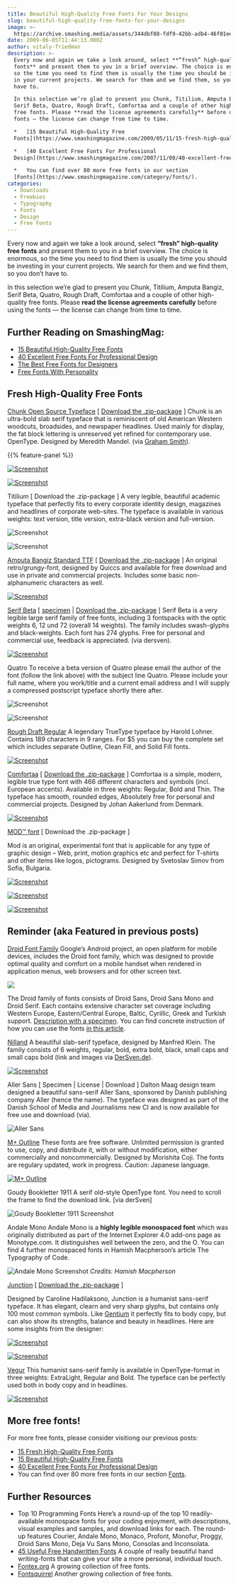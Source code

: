 ```yaml
---
title: Beautiful High-Quality Free Fonts For Your Designs
slug: beautiful-high-quality-free-fonts-for-your-designs
image: >-
  https://archive.smashing.media/assets/344dbf88-fdf9-42bb-adb4-46f01eedd629/73d86d44-b341-4859-ad10-7d6e87676fc0/freefonts.jpg
date: 2009-06-05T11:44:13.000Z
author: vitaly-friedman
description: >-
  Every now and again we take a look around, select **“fresh” high-quality free
  fonts** and present them to you in a brief overview. The choice is enormous,
  so the time you need to find them is usually the time you should be investing
  in your current projects. We search for them and we find them, so you don’t
  have to.

  In this selection we’re glad to present you Chunk, Titilium, Amputa Bangiz,
  Serif Beta, Quatro, Rough Draft, Comfortaa and a couple of other high-quality
  free fonts. Please **read the license agreements carefully** before using the
  fonts — the license can change from time to time.

  *   [15 Beautiful High-Quality Free
  Fonts](https://www.smashingmagazine.com/2009/05/11/15-fresh-high-quality-free-fonts/)

  *   [40 Excellent Free Fonts For Professional
  Design](https://www.smashingmagazine.com/2007/11/08/40-excellent-freefonts-for-professional-design/)

  *   You can find over 80 more free fonts in our section
  [Fonts](https://www.smashingmagazine.com/category/fonts/).
categories:
  - Downloads
  - Freebies
  - Typography
  - Fonts
  - Design
  - Free Fonts
---
```

Every now and again we take a look around, select <strong>“fresh” high-quality free fonts</strong> and present them to you in a brief overview. The choice is enormous, so the time you need to find them is usually the time you should be investing in your current projects. We search for them and we find them, so you don’t have to.

In this selection we’re glad to present you Chunk, Titilium, Amputa Bangiz, Serif Beta, Quatro, Rough Draft, Comfortaa and a couple of other high-quality free fonts. Please <strong>read the license agreements carefully</strong> before using the fonts — the license can change from time to time.</p>

## <span class="rh">Further Reading</span> on SmashingMag:

*   [15 Beautiful High-Quality Free Fonts](https://www.smashingmagazine.com/2007/11/40-excellent-freefonts-for-professional-design-2/)
*   [40 Excellent Free Fonts For Professional Design](https://www.smashingmagazine.com/2007/11/08/40-excellent-freefonts-for-professional-design/)
*   [The Best Free Fonts for Designers](https://www.smashingmagazine.com/2011/07/best-free-fonts-designers/)
*   [<span class="headline">Free Fonts With Personality</span>](https://www.smashingmagazine.com/2016/02/free-fonts-with-personality/)

## Fresh High-Quality Free Fonts

<a href="https://www.theleagueofmoveabletype.com/fonts/4-chunk">Chunk Open Source Typeface</a> [ <a href="https://s3.amazonaws.com/theleague/fonts/chunk.zip?1243708167">Download the .zip-package</a> ]
Chunk is an ultra-bold slab serif typeface that is reminiscent of old American Western woodcuts, broadsides, and newspaper headlines. Used mainly for display, the fat block lettering is unreserved yet refined for contemporary use. OpenType. Designed by Meredith Mandel. (via <a href="https://imjustcreative.com/chunk-open-source-type-for-immediate-download/2009/05/25/">Graham Smith</a>).

{{% feature-panel %}}

[![Screenshot](https://archive.smashing.media/assets/344dbf88-fdf9-42bb-adb4-46f01eedd629/6517a44c-516f-436c-be16-51b5ac4953b9/chunk1.jpg)](https://www.theleagueofmoveabletype.com/fonts/4-chunk)

[![Screenshot](https://archive.smashing.media/assets/344dbf88-fdf9-42bb-adb4-46f01eedd629/ff1ef2e2-e320-4f97-b09d-a29c8da96d88/chunk2.jpg)](https://www.theleagueofmoveabletype.com/fonts/4-chunk)

Titilium [ Download the .zip-package ]
A very legible, beautiful academic typeface that perfectly fits to every corporate identity design, magazines and headlines of corporate web-sites. The typeface is available in various weights: text version, title version, extra-black version and full-version.

![Screenshot](https://archive.smashing.media/assets/344dbf88-fdf9-42bb-adb4-46f01eedd629/1280baff-70f1-425b-a671-59baa3098928/tit.jpg)

![Screenshot](https://archive.smashing.media/assets/344dbf88-fdf9-42bb-adb4-46f01eedd629/e3474b35-87e3-48c7-bce1-e9f3b6097c50/tit.gif)

<a href="https://quiccs.deviantart.com/art/Amputa-Bangiz-Standard-TTF-122444794">Amputa Bangiz Standard TTF</a> [ <a href="https://www.deviantart.com/download/122444794/Amputa_Bangiz_Standard_TTF_by_Quiccs.zip">Download the .zip-package</a> ]
An original retro/grungy-font, designed by Quiccs and available for free download and use in private and commercial projects. Includes some basic non-alphanumeric characters as well.

[![Screenshot](https://archive.smashing.media/assets/344dbf88-fdf9-42bb-adb4-46f01eedd629/0d2fbcff-743e-442e-8174-33c08cf3bcc0/amp.jpg)](https://quiccs.deviantart.com/art/Amputa-Bangiz-Standard-TTF-122444794)

<a href="https://betatype.com/node/35">Serif Beta</a> [ <a href="https://betatype.com/system/files/SerifBeta.pdf">specimen</a> | <a href="https://betatype.com/system/files/SerifBeta_OTF.zip">Download the .zip-package</a> ]
Serif Beta is a very legible large serif family of free fonts, including 3 fontspacks with the optic weights 6, 12 und 72 (overall 14 weights). The family includes swash-glyphs and black-weights. Each font has 274 glyphs. Free for personal and commercial use, feedback is appreciated. (via dersven).

[![Screenshot](https://archive.smashing.media/assets/344dbf88-fdf9-42bb-adb4-46f01eedd629/63cbdf2a-6a51-421e-aabe-2aa7e4b26c86/team.gif)](https://betatype.com/node/35)

Quatro
To receive a beta version of Quatro please email the author of the font (follow the link above) with the subject line Quatro. Please include your full name, where you work/title and a current email address and I will supply a compressed postscript typeface shortly there after.

![Screenshot](https://archive.smashing.media/assets/344dbf88-fdf9-42bb-adb4-46f01eedd629/8c4d976e-d3f0-4066-a730-d493e0be07a7/quat.gif)

![Screenshot](https://archive.smashing.media/assets/344dbf88-fdf9-42bb-adb4-46f01eedd629/4a5f4e25-1186-4894-abc1-ab97a411c6fe/quatro.gif)

<a href="https://www.abstractfonts.com/font/13188">Rough Draft Regular</a>
A legendary TrueType typeface by Harold Lohner. Contains 189 characters in 9 ranges. For $5 you can buy the complete set which includes separate Outline, Clean Fill, and Solid Fill fonts.

[![Screenshot](https://archive.smashing.media/assets/344dbf88-fdf9-42bb-adb4-46f01eedd629/ed52460e-9265-4aec-b36f-85abac273ea4/rough.gif)](https://www.abstractfonts.com/font/13188)

<a href="https://aajohan.deviantart.com/art/Comfortaa-font-105395949">Comfortaa</a> [ <a href="https://www.deviantart.com/download/105395949/Comfortaa___font_by_aajohan.zip">Download the .zip-package</a> ]
Comfortaa is a simple, modern, legible true type font with 466 different characters and symbols (incl. European accents). Available in three weights: Regular, Bold and Thin. The typeface has smooth, rounded edges, Absolutely free for personal and commercial projects. Designed by Johan Aakerlund from Denmark.

[![Screenshot](https://archive.smashing.media/assets/344dbf88-fdf9-42bb-adb4-46f01eedd629/53c5499f-4f3d-4c80-b70b-f9a2f3bfd263/comf.gif)](https://aajohan.deviantart.com/art/Comfortaa-font-105395949)

<a href="https://fontfabric.com/?p=396">MOD™ font</a> [ Download the .zip-package ]

Mod is an original, experimental font that is applicable for any type of graphic design – Web, print, motion graphics etc and perfect for T-shirts and other items like logos, pictograms. Designed by Svetoslav Simov from Sofia, Bulgaria.

[![Screenshot](https://archive.smashing.media/assets/344dbf88-fdf9-42bb-adb4-46f01eedd629/5ec8f2df-d101-4193-bb70-b434411ffd03/milk1.jpg)](https://fontfabric.com/?p=396)

[![Screenshot](https://archive.smashing.media/assets/344dbf88-fdf9-42bb-adb4-46f01eedd629/913004c9-3606-4756-8812-74b446e24989/milk3.gif)](https://fontfabric.com/?p=396)

[![Screenshot](https://archive.smashing.media/assets/344dbf88-fdf9-42bb-adb4-46f01eedd629/d1713016-6d91-4f24-adb7-7b8a35ad698d/milk2.jpg)](https://fontfabric.com/?p=396)

## Reminder (aka Featured in previous posts)

<a href="https://damieng.com/blog/2007/11/14/droid-font-family-courtesy-of-google-ascender">Droid Font Family</a>
Google’s Android project, an open platform for mobile devices, includes the Droid font family, which was designed to provide optimal quality and comfort on a mobile handset when rendered in application menus, web browsers and for other screen text.

[![](https://archive.smashing.media/assets/344dbf88-fdf9-42bb-adb4-46f01eedd629/f1ec58de-2208-4a9e-bcd5-102369693238/droid.gif)](https://damieng.com/blog/2007/11/14/droid-font-family-courtesy-of-google-ascender)

The Droid family of fonts consists of Droid Sans, Droid Sans Mono and Droid Serif. Each contains extensive character set coverage including Western Europe, Eastern/Central Europe, Baltic, Cyrillic, Greek and Turkish support. <a href="https://www.ascendercorp.com/pr/pr2007_11_12.html">Description with a specimen</a>. You can find concrete instruction of how you can use the fonts <a href="https://benno.id.au/blog/2007/11/14/android-filesystems">in this article</a>.

<a href="https://www.dafont.com/nilland.font">Nilland</a>
A beautiful slab-serif typeface, designed by Manfred Klein. The family consists of 6 weights, regular, bold, extra bold, black, small caps and small caps bold (link and images via <a href="https://blog.dersven.de/freefonts-sansation-und-nilland">DerSven.de</a>).

[![Screenshot](https://archive.smashing.media/assets/344dbf88-fdf9-42bb-adb4-46f01eedd629/b7bbc134-d0a3-420f-9d1b-7099b339a964/nilland.png)](https://www.dafont.com/nilland.font)

Aller Sans [ Specimen | License | Download ]
Dalton Maag design team designed a beautiful sans-serif Aller Sans, sponsored by Danish publishing company Aller (hence the name). The typeface was designed as part of the Danish School of Media and Journalisms new CI and is now available for free use and download (via).

![Aller Sans](https://archive.smashing.media/assets/344dbf88-fdf9-42bb-adb4-46f01eedd629/a9819309-4d86-429c-96ac-de3a6d05e094/allersans.gif)

<a href="https://mplus-fonts.sourceforge.jp/mplus-outline-fonts/download/index.html">M+ Outline</a>
These fonts are free software. Unlimited permission is granted to use, copy, and distribute it, with or without modification, either commercially and noncommercially. Designed by Morishita Coji. The fonts are regulary updated, work in progress. Caution: Japanese language.

[![M+ Outline](https://archive.smashing.media/assets/344dbf88-fdf9-42bb-adb4-46f01eedd629/bce6b6cb-2ff8-4b57-9620-421d4926165f/mplus.png)](https://mplus-fonts.sourceforge.jp/mplus-outline-fonts/download/index.html)

Goudy Bookletter 1911
A serif old-style OpenType font. You need to scroll the frame to find the download link. [via derSven]

![Goudy Bookletter 1911 Screenshot](https://archive.smashing.media/assets/344dbf88-fdf9-42bb-adb4-46f01eedd629/e91fa078-a305-4fbc-8a36-ce490ad271de/goudy.png)

Andale Mono
Andale Mono is a <strong>highly legible monospaced font</strong> which was originally distributed as part of the Internet Explorer 4.0 add-ons page as Monotype.com. It distinguishes well between the zero, and the O. You can find 4 further monospaced fonts in Hamish Macpherson’s article The Typography of Code.

![Andale Mono Screenshot](https://archive.smashing.media/assets/344dbf88-fdf9-42bb-adb4-46f01eedd629/0f447e03-ab66-4368-a027-8f75ac37a135/andalemono.png) _Credits: Hamish Macpherson_

<a href="https://www.theleagueofmoveabletype.com/fonts/1-junction">Junction</a> [ <a href="https://s3.amazonaws.com/theleague/fonts/junction.zip?1234204632">Download the .zip-package</a> ]

Designed by Caroline Hadilaksono, Junction is a humanist sans-serif typeface. It has elegant, clearn and very sharp glyphs, but contains only 100 most common symbols. Like <a href="https://scripts.sil.org/cms/scripts/page.php?site_id=nrsi&amp;item_id=Gentium">Gentium</a> it perfectly fits to body copy, but can also show its strengths, balance and beauty in headlines. Here are some insights from the designer:

[![Screenshot](https://archive.smashing.media/assets/344dbf88-fdf9-42bb-adb4-46f01eedd629/d0bb6616-cbce-4eae-bb00-5df5eb3996cb/junc1.jpg)](https://www.theleagueofmoveabletype.com/fonts/1-junction)

[![Screenshot](https://archive.smashing.media/assets/344dbf88-fdf9-42bb-adb4-46f01eedd629/6b879132-9a16-4a33-b845-a7fb081c8dcf/junc3.jpg)](https://www.theleagueofmoveabletype.com/fonts/1-junction)

<a href="https://www.dotcolon.net/font/font.php?id=1">Vegur</a>
This humanist sans-serif family is available in OpenType-format in three weights: ExtraLight, Regular and Bold. The typeface can be perfectly used both in body copy and in headlines.

[![Screenshot](https://archive.smashing.media/assets/344dbf88-fdf9-42bb-adb4-46f01eedd629/4ad98ad5-3010-43c3-a8c1-6364bfb1f871/vegur.gif)](https://www.dotcolon.net/font/font.php?id=1)

## More free fonts!

For more free fonts, please consider visitiong our previous posts:

*   [15 Fresh High-Quality Free Fonts](https://www.smashingmagazine.com/2009/05/11/15-fresh-high-quality-free-fonts/)
*   [15 Beautiful High-Quality Free Fonts](https://www.smashingmagazine.com/2007/11/40-excellent-freefonts-for-professional-design-2/)
*   [40 Excellent Free Fonts For Professional Design](https://www.smashingmagazine.com/2007/11/08/40-excellent-freefonts-for-professional-design/)
*   You can find over 80 more free fonts in our section [Fonts](https://www.smashingmagazine.com/category/fonts/).</p>

## Further Resources

*   Top 10 Programming Fonts Here’s a round-up of the top 10 readily-available monospace fonts for your coding enjoyment, with descriptions, visual examples and samples, and download links for each. The round-up features Courier, Andale Mono, Monaco, Profont, Monofur, Proggy, Droid Sans Mono, Deja Vu Sans Mono, Consolas and Inconsolata.
*   [45 Useful Free Handwritten Fonts](https://www.tripwiremagazine.com/design/design/45-exceptionally-useful-free-handwritten-fonts.html) A couple of really beautiful hand writing-fonts that can give your site a more personal, individual touch.
*   [Fontex.org](https://www.fontex.org/) A growing collection of free fonts.
*   [Fontsquirrel](https://www.fontsquirrel.com/) Another growing collection of free fonts.

